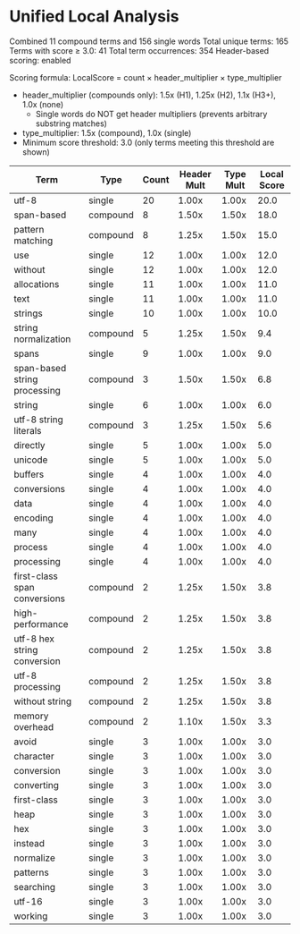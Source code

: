 # Unified Local Analysis

Combined 11 compound terms and 156 single words
Total unique terms: 165
Terms with score ≥ 3.0: 41
Total term occurrences: 354
Header-based scoring: enabled

Scoring formula: LocalScore = count × header_multiplier × type_multiplier
- header_multiplier (compounds only): 1.5x (H1), 1.25x (H2), 1.1x (H3+), 1.0x (none)
  - Single words do NOT get header multipliers (prevents arbitrary substring matches)
- type_multiplier: 1.5x (compound), 1.0x (single)
- Minimum score threshold: 3.0 (only terms meeting this threshold are shown)

| Term | Type | Count | Header Mult | Type Mult | Local Score |
|------|------|-------|-------------|-----------|-------------|
| utf-8 | single | 20 | 1.00x | 1.00x | 20.0 |
| span-based | compound | 8 | 1.50x | 1.50x | 18.0 |
| pattern matching | compound | 8 | 1.25x | 1.50x | 15.0 |
| use | single | 12 | 1.00x | 1.00x | 12.0 |
| without | single | 12 | 1.00x | 1.00x | 12.0 |
| allocations | single | 11 | 1.00x | 1.00x | 11.0 |
| text | single | 11 | 1.00x | 1.00x | 11.0 |
| strings | single | 10 | 1.00x | 1.00x | 10.0 |
| string normalization | compound | 5 | 1.25x | 1.50x | 9.4 |
| spans | single | 9 | 1.00x | 1.00x | 9.0 |
| span-based string processing | compound | 3 | 1.50x | 1.50x | 6.8 |
| string | single | 6 | 1.00x | 1.00x | 6.0 |
| utf-8 string literals | compound | 3 | 1.25x | 1.50x | 5.6 |
| directly | single | 5 | 1.00x | 1.00x | 5.0 |
| unicode | single | 5 | 1.00x | 1.00x | 5.0 |
| buffers | single | 4 | 1.00x | 1.00x | 4.0 |
| conversions | single | 4 | 1.00x | 1.00x | 4.0 |
| data | single | 4 | 1.00x | 1.00x | 4.0 |
| encoding | single | 4 | 1.00x | 1.00x | 4.0 |
| many | single | 4 | 1.00x | 1.00x | 4.0 |
| process | single | 4 | 1.00x | 1.00x | 4.0 |
| processing | single | 4 | 1.00x | 1.00x | 4.0 |
| first-class span conversions | compound | 2 | 1.25x | 1.50x | 3.8 |
| high-performance | compound | 2 | 1.25x | 1.50x | 3.8 |
| utf-8 hex string conversion | compound | 2 | 1.25x | 1.50x | 3.8 |
| utf-8 processing | compound | 2 | 1.25x | 1.50x | 3.8 |
| without string | compound | 2 | 1.25x | 1.50x | 3.8 |
| memory overhead | compound | 2 | 1.10x | 1.50x | 3.3 |
| avoid | single | 3 | 1.00x | 1.00x | 3.0 |
| character | single | 3 | 1.00x | 1.00x | 3.0 |
| conversion | single | 3 | 1.00x | 1.00x | 3.0 |
| converting | single | 3 | 1.00x | 1.00x | 3.0 |
| first-class | single | 3 | 1.00x | 1.00x | 3.0 |
| heap | single | 3 | 1.00x | 1.00x | 3.0 |
| hex | single | 3 | 1.00x | 1.00x | 3.0 |
| instead | single | 3 | 1.00x | 1.00x | 3.0 |
| normalize | single | 3 | 1.00x | 1.00x | 3.0 |
| patterns | single | 3 | 1.00x | 1.00x | 3.0 |
| searching | single | 3 | 1.00x | 1.00x | 3.0 |
| utf-16 | single | 3 | 1.00x | 1.00x | 3.0 |
| working | single | 3 | 1.00x | 1.00x | 3.0 |
